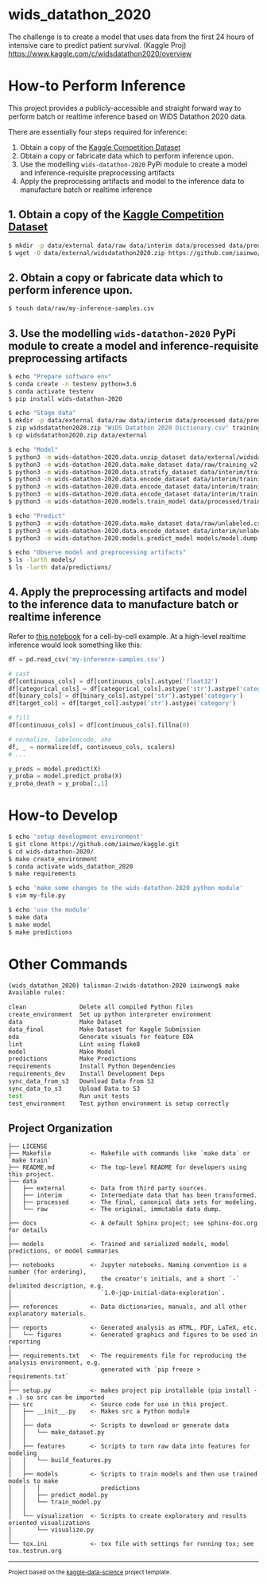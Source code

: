wids_datathon_2020
==============================

The challenge is to create a model that uses data from the first 24 hours of intensive care to predict patient survival. (Kaggle Proj) https://www.kaggle.com/c/widsdatathon2020/overview

# How-to Perform Inference
This project provides a publicly-accessible and straight forward way to perform batch or realtime inference based on WiDS Datathon 2020 data.

There are essentially four steps required for inference:

1. Obtain a copy of the [Kaggle Competition Dataset](https://www.kaggle.com/c/widsdatathon2020/data)
2. Obtain a copy or fabricate data which to perform inference upon.
3. Use the modelling `wids-datathon-2020` PyPi module to create a model and inference-requisite preprocessing artifacts
4. Apply the preprocessing artifacts and model to the inference data to manufacture batch or realtime inference

## 1. Obtain a copy of the [Kaggle Competition Dataset](https://www.kaggle.com/c/widsdatathon2020/data)

```bash
$ mkdir -p data/external data/raw data/interim data/processed data/predictions models/
$ wget -O data/external/widsdatathon2020.zip https://github.com/iainwo/kaggle/blob/master/wids-datathon-2020/data/external/widsdatathon2020.zip
```

## 2. Obtain a copy or fabricate data which to perform inference upon.

```bash
$ touch data/raw/my-inference-samples.csv
```

## 3. Use the modelling `wids-datathon-2020` PyPi module to create a model and inference-requisite preprocessing artifacts

```bash
$ echo "Prepare software env"
$ conda create -n testenv python=3.6
$ conda activate testenv
$ pip install wids-datathon-2020

$ echo "Stage data"
$ mkdir -p data/external data/raw data/interim data/processed data/predictions models/
$ zip widsdatathon2020.zip "WiDS Datathon 2020 Dictionary.csv" training_v2.csv unlabeled.csv
$ cp widsdatathon2020.zip data/external

$ echo "Model"
$ python3 -m wids-datathon-2020.data.unzip_dataset data/external/widsdatathon2020.zip data/raw/
$ python3 -m wids-datathon-2020.data.make_dataset data/raw/training_v2.csv data/interim/
$ python3 -m wids-datathon-2020.data.stratify_dataset data/interim/training_v2.feather data/interim/
$ python3 -m wids-datathon-2020.data.encode_dataset data/interim/training_v2_train.feather data/processed/ models/ --is-create-encoders
$ python3 -m wids-datathon-2020.data.encode_dataset data/interim/training_v2_val.feather data/processed/ models/
$ python3 -m wids-datathon-2020.data.encode_dataset data/interim/training_v2_test.feather data/processed/ models/
$ python3 -m wids-datathon-2020.models.train_model data/processed/training_v2_train_encoded.feather data/processed/training_v2_val_encoded.feather data/processed/training_v2_test_encoded.feather models/ reports/ reports/figures

$ echo "Predict"
$ python3 -m wids-datathon-2020.data.make_dataset data/raw/unlabeled.csv data/interim/
$ python3 -m wids-datathon-2020.data.encode_dataset data/interim/unlabeled.feather data/processed/ models/
$ python3 -m wids-datathon-2020.models.predict_model models/model.dump data/processed/unlabeled_encoded.feather data/predictions

$ echo "Observe model and preprocessing artifacts"
$ ls -larth models/
$ ls -larth data/predictions/
```

## 4. Apply the preprocessing artifacts and model to the inference data to manufacture batch or realtime inference

Refer to [this notebook](./notebooks/5.0.0-iwong-batch-prediction.ipynb) for a cell-by-cell example.
At a high-level realtime inference would look something like this:

```python
df = pd.read_csv('my-inference-samples.csv')

# cast
df[continuous_cols] = df[continuous_cols].astype('float32')
df[categorical_cols] = df[categorical_cols].astype('str').astype('category')
df[binary_cols] = df[binary_cols].astype('str').astype('category')
df[target_col] = df[target_col].astype('str').astype('category')

# fill
df[continuous_cols] = df[continuous_cols].fillna(0)

# normalize, labelencode, ohe
df, _ = normalize(df, continuous_cols, scalers)
# ...

y_preds = model.predict(X)
y_proba = model.predict_proba(X)
y_proba_death = y_proba[:,1]

```

# How-to Develop

```bash
$ echo 'setup development environment'
$ git clone https://github.com/iainwo/kaggle.git
$ cd wids-datathon-2020/
$ make create_environment
$ conda activate wids_datathon_2020
$ make requirements

$ echo 'make some changes to the wids-datathon-2020 python module'
$ vim my-file.py

$ echo 'use the module'
$ make data
$ make model
$ make predictions
```

# Other Commands
```sh
(wids_datathon_2020) talisman-2:wids-datathon-2020 iainwong$ make
Available rules:

clean               Delete all compiled Python files 
create_environment  Set up python interpreter environment 
data                Make Dataset 
data_final          Make Dataset for Kaggle Submission 
eda                 Generate visuals for feature EDA 
lint                Lint using flake8 
model               Make Model 
predictions         Make Predictions 
requirements        Install Python Dependencies 
requirements_dev    Install Development Deps 
sync_data_from_s3   Download Data from S3 
sync_data_to_s3     Upload Data to S3 
test                Run unit tests 
test_environment    Test python environment is setup correctly 
```

Project Organization
------------

    ├── LICENSE
    ├── Makefile           <- Makefile with commands like `make data` or `make train`
    ├── README.md          <- The top-level README for developers using this project.
    ├── data
    │   ├── external       <- Data from third party sources.
    │   ├── interim        <- Intermediate data that has been transformed.
    │   ├── processed      <- The final, canonical data sets for modeling.
    │   └── raw            <- The original, immutable data dump.
    │
    ├── docs               <- A default Sphinx project; see sphinx-doc.org for details
    │
    ├── models             <- Trained and serialized models, model predictions, or model summaries
    │
    ├── notebooks          <- Jupyter notebooks. Naming convention is a number (for ordering),
    │                         the creator's initials, and a short `-` delimited description, e.g.
    │                         `1.0-jqp-initial-data-exploration`.
    │
    ├── references         <- Data dictionaries, manuals, and all other explanatory materials.
    │
    ├── reports            <- Generated analysis as HTML, PDF, LaTeX, etc.
    │   └── figures        <- Generated graphics and figures to be used in reporting
    │
    ├── requirements.txt   <- The requirements file for reproducing the analysis environment, e.g.
    │                         generated with `pip freeze > requirements.txt`
    │
    ├── setup.py           <- makes project pip installable (pip install -e .) so src can be imported
    ├── src                <- Source code for use in this project.
    │   ├── __init__.py    <- Makes src a Python module
    │   │
    │   ├── data           <- Scripts to download or generate data
    │   │   └── make_dataset.py
    │   │
    │   ├── features       <- Scripts to turn raw data into features for modeling
    │   │   └── build_features.py
    │   │
    │   ├── models         <- Scripts to train models and then use trained models to make
    │   │   │                 predictions
    │   │   ├── predict_model.py
    │   │   └── train_model.py
    │   │
    │   └── visualization  <- Scripts to create exploratory and results oriented visualizations
    │       └── visualize.py
    │
    └── tox.ini            <- tox file with settings for running tox; see tox.testrun.org


--------

<p><small>Project based on the <a target="_blank" href="../kaggle-data-science/">kaggle-data-science</a> project template.</small></p>
